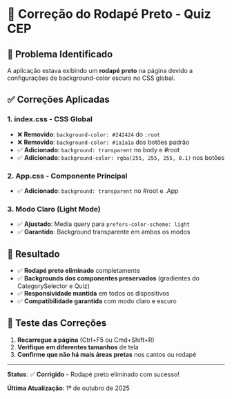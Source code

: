 # 🔧 Correção do Rodapé Preto - Quiz CEP

## 🎯 Problema Identificado
A aplicação estava exibindo um **rodapé preto** na página devido a configurações de background-color escuro no CSS global.

## ✅ Correções Aplicadas

### 1. **index.css - CSS Global**
- ❌ **Removido**: `background-color: #242424` do `:root`
- ❌ **Removido**: `background-color: #1a1a1a` dos botões padrão
- ✅ **Adicionado**: `background: transparent` no body e #root
- ✅ **Adicionado**: `background-color: rgba(255, 255, 255, 0.1)` nos botões

### 2. **App.css - Componente Principal**
- ✅ **Adicionado**: `background: transparent` no #root e .App

### 3. **Modo Claro (Light Mode)**
- ✅ **Ajustado**: Media query para `prefers-color-scheme: light`
- ✅ **Garantido**: Background transparente em ambos os modos

## 🎨 Resultado
- ✅ **Rodapé preto eliminado** completamente
- ✅ **Backgrounds dos componentes preservados** (gradientes do CategorySelector e Quiz)
- ✅ **Responsividade mantida** em todos os dispositivos
- ✅ **Compatibilidade garantida** com modo claro e escuro

## 📱 Teste das Correções
1. **Recarregue a página** (Ctrl+F5 ou Cmd+Shift+R)
2. **Verifique em diferentes tamanhos** de tela
3. **Confirme que não há mais áreas pretas** nos cantos ou rodapé

---

**Status**: ✅ **Corrigido** - Rodapé preto eliminado com sucesso!

**Última Atualização**: 1º de outubro de 2025